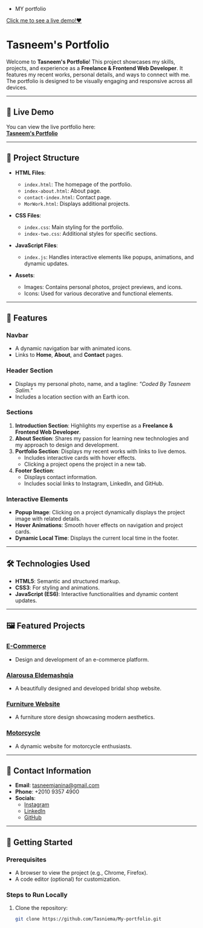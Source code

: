 - MY portfolio

[Click me to see a live demo!♥](https://tasniema.github.io/My-portfolio/index.html)


# Tasneem's Portfolio

Welcome to **Tasneem's Portfolio**! This project showcases my skills, projects, and experience as a **Freelance & Frontend Web Developer**. It features my recent works, personal details, and ways to connect with me. The portfolio is designed to be visually engaging and responsive across all devices.

---

## 🔗 Live Demo

You can view the live portfolio here:  
[**Tasneem's Portfolio**](https://tasniema.github.io/My-portfolio/)

---

## 📁 Project Structure

- **HTML Files**:
  - `index.html`: The homepage of the portfolio.
  - `index-about.html`: About page.
  - `contact-index.html`: Contact page.
  - `MorWork.html`: Displays additional projects.

- **CSS Files**:
  - `index.css`: Main styling for the portfolio.
  - `index-two.css`: Additional styles for specific sections.

- **JavaScript Files**:
  - `index.js`: Handles interactive elements like popups, animations, and dynamic updates.

- **Assets**:
  - Images: Contains personal photos, project previews, and icons.
  - Icons: Used for various decorative and functional elements.

---

## 🌟 Features

### **Navbar**
- A dynamic navigation bar with animated icons.
- Links to **Home**, **About**, and **Contact** pages.

### **Header Section**
- Displays my personal photo, name, and a tagline: *"Coded By Tasneem Salim."*
- Includes a location section with an Earth icon.

### **Sections**
1. **Introduction Section**: Highlights my expertise as a **Freelance & Frontend Web Developer**.
2. **About Section**: Shares my passion for learning new technologies and my approach to design and development.
3. **Portfolio Section**: Displays my recent works with links to live demos.
   - Includes interactive cards with hover effects.
   - Clicking a project opens the project in a new tab.
4. **Footer Section**:  
   - Displays contact information.
   - Includes social links to Instagram, LinkedIn, and GitHub.

### **Interactive Elements**
- **Popup Image**: Clicking on a project dynamically displays the project image with related details.
- **Hover Animations**: Smooth hover effects on navigation and project cards.
- **Dynamic Local Time**: Displays the current local time in the footer.

---

## 🛠️ Technologies Used

- **HTML5**: Semantic and structured markup.
- **CSS3**: For styling and animations.
- **JavaScript (ES6)**: Interactive functionalities and dynamic content updates.

---

## 🖼️ Featured Projects

### [E-Commerce](https://e-commerce-firstproject.netlify.app/)
- Design and development of an e-commerce platform.

### [Alarousa Eldemashqia](https://alarousaaldemahaqia.netlify.app/)
- A beautifully designed and developed bridal shop website.

### [Furniture Website](https://tasniema.github.io/Furniture-Design/)
- A furniture store design showcasing modern aesthetics.

### [Motorcycle](https://tasniema.github.io/motorcycle/work.html)
- A dynamic website for motorcycle enthusiasts.

---

## 📧 Contact Information

- **Email**: [tasneemjanina@gmail.com](mailto:tasneemjanina@gmail.com)
- **Phone**: +2010 9357 4900
- **Socials**:
  - [Instagram](https://www.instagram.com/tasnem_salim/)
  - [LinkedIn](https://www.linkedin.com/in/tasneem-salim-1b1480287/)
  - [GitHub](https://github.com/Tasniema)

---

## 🚀 Getting Started

### Prerequisites
- A browser to view the project (e.g., Chrome, Firefox).
- A code editor (optional) for customization.

### Steps to Run Locally
1. Clone the repository:
   ```bash
   git clone https://github.com/Tasniema/My-portfolio.git
